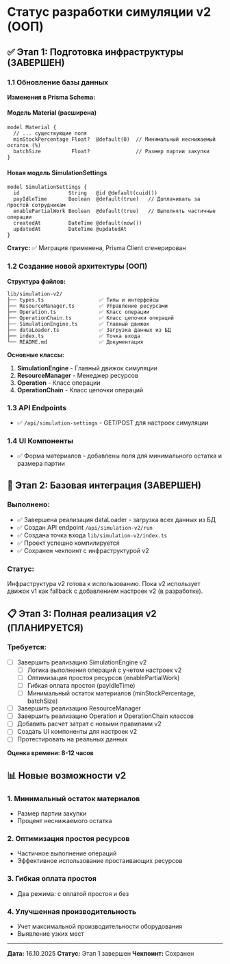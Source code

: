 
# Статус разработки симуляции v2 (ООП)

## ✅ Этап 1: Подготовка инфраструктуры (ЗАВЕРШЕН)

### 1.1 Обновление базы данных

**Изменения в Prisma Schema:**

#### Модель Material (расширена)
```prisma
model Material {
  // ... существующие поля
  minStockPercentage Float?  @default(0)  // Минимальный неснижаемый остаток (%)
  batchSize          Float?               // Размер партии закупки
}
```

#### Новая модель SimulationSettings
```prisma
model SimulationSettings {
  id                String   @id @default(cuid())
  payIdleTime       Boolean  @default(true)   // Доплачивать за простой сотрудникам
  enablePartialWork Boolean  @default(true)   // Выполнять частичные операции
  createdAt         DateTime @default(now())
  updatedAt         DateTime @updatedAt
}
```

**Статус:** ✅ Миграция применена, Prisma Client сгенерирован

### 1.2 Создание новой архитектуры (ООП)

**Структура файлов:**
```
lib/simulation-v2/
├── types.ts                  ✅ Типы и интерфейсы
├── ResourceManager.ts        ✅ Управление ресурсами
├── Operation.ts              ✅ Класс операции
├── OperationChain.ts         ✅ Класс цепочки операций
├── SimulationEngine.ts       ✅ Главный движок
├── dataLoader.ts             ✅ Загрузка данных из БД
├── index.ts                  ✅ Точка входа
└── README.md                 ✅ Документация
```

**Основные классы:**

1. **SimulationEngine** - Главный движок симуляции
2. **ResourceManager** - Менеджер ресурсов
3. **Operation** - Класс операции
4. **OperationChain** - Класс цепочки операций

### 1.3 API Endpoints

- ✅ `/api/simulation-settings` - GET/POST для настроек симуляции

### 1.4 UI Компоненты

- ✅ Форма материалов - добавлены поля для минимального остатка и размера партии

## 🚧 Этап 2: Базовая интеграция (ЗАВЕРШЕН)

### Выполнено:
- ✅ Завершена реализация dataLoader - загрузка всех данных из БД
- ✅ Создан API endpoint `/api/simulation-v2/run`
- ✅ Создана точка входа `lib/simulation-v2/index.ts`
- ✅ Проект успешно компилируется
- ✅ Сохранен чекпоинт с инфраструктурой v2

### Статус:
Инфраструктура v2 готова к использованию. Пока v2 использует движок v1 как fallback с добавлением настроек v2 (в разработке).

## 📋 Этап 3: Полная реализация v2 (ПЛАНИРУЕТСЯ)

### Требуется:
- [ ] Завершить реализацию SimulationEngine v2
  - [ ] Логика выполнения операций с учетом настроек v2
  - [ ] Оптимизация простоя ресурсов (enablePartialWork)
  - [ ] Гибкая оплата простоя (payIdleTime)
  - [ ] Минимальный остаток материалов (minStockPercentage, batchSize)
- [ ] Завершить реализацию ResourceManager
- [ ] Завершить реализацию Operation и OperationChain классов
- [ ] Добавить расчет затрат с новыми правилами v2
- [ ] Создать UI компоненты для настроек v2
- [ ] Протестировать на реальных данных

**Оценка времени: 8-12 часов**

## 📊 Новые возможности v2

### 1. Минимальный остаток материалов
- Размер партии закупки
- Процент неснижаемого остатка

### 2. Оптимизация простоя ресурсов
- Частичное выполнение операций
- Эффективное использование простаивающих ресурсов

### 3. Гибкая оплата простоя
- Два режима: с оплатой простоя и без

### 4. Улучшенная производительность
- Учет максимальной производительности оборудования
- Выявление узких мест

---

**Дата:** 16.10.2025
**Статус:** Этап 1 завершен
**Чекпоинт:** Сохранен
